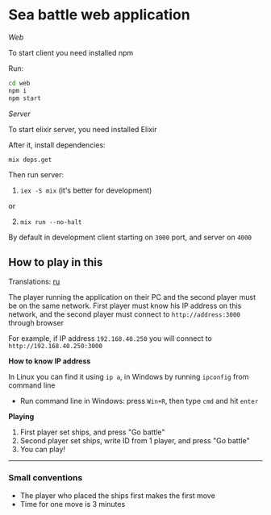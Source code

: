 # Sea battle web application

*Web*

To start client you need installed npm

Run:
```bash
cd web
npm i
npm start
```

*Server*

To start elixir server, you need installed Elixir

After it, install dependencies:
```
mix deps.get
```

Then run server:

1. `iex -S mix` (it's better for development)

or

2. `mix run --no-halt`

By default in development client starting on `3000` port, and server on `4000`

## How to play in this

Translations: [ru](HowToPlayRU.md)

The player running the application on their PC and the second player must be on the same network. First player must know his IP address on this network, and the second player must connect to `http://address:3000` through browser

For example, if IP address `192.168.40.250` you will connect to `http://192.168.40.250:3000`

**How to know IP address**

In Linux you can find it using `ip a`, in Windows by running `ipconfig` from command line

- Run command line in Windows: press `Win+R`, then type `cmd` and hit `enter`

**Playing**

1. First player set ships, and press "Go battle"
1. Second player set ships, write ID from 1 player, and press "Go battle"
1. You can play!

---

### Small conventions

- The player who placed the ships first makes the first move
- Time for one move is 3 minutes
